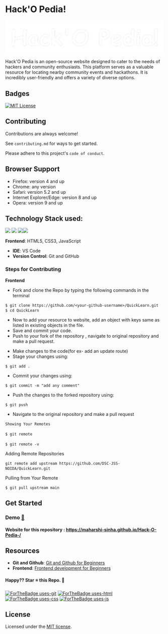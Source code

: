 
# Hack'O Pedia!


![Logo](assets/readmeLogo.png)

Hack'O Pedia is an open-source website designed to cater to the needs of hackers and community enthusiasts. This platform serves as a valuable resource for locating nearby community events and hackathons. It is incredibly user-friendly and offers a variety of diverse options.


## Badges

[![MIT License](https://img.shields.io/badge/License-MIT-green.svg)](https://choosealicense.com/licenses/mit/)
## Contributing

Contributions are always welcome!

See `contributing.md` for ways to get started.

Please adhere to this project's `code of conduct`.

## Browser Support

<ul>
  <li>Firefox: version 4 and up</li>
  <li>Chrome: any version</li>
  <li>Safari: version 5.2 and up</li>
  <li>Internet Explorer/Edge: version 8 and up</li>
  <li>Opera: version 9 and up</li>
</ul>


## Technology Stack used:

<img src="https://img.shields.io/badge/html5%20-%23E34F26.svg?&style=for-the-badge&logo=html5&logoColor=white"/> <img src="https://img.shields.io/badge/css3%20-%231572B6.svg?&style=for-the-badge&logo=css3&logoColor=white"/> <img src="https://img.shields.io/badge/javascript%20-%23323330.svg?&style=for-the-badge&logo=javascript&logoColor=%23F7DF1E"/><img src="https://img.shields.io/badge/github%20-%23121011.svg?&style=for-the-badge&logo=github&logoColor=white"/>

**Frontend**: HTML5, CSS3, JavaScript
<!-- - **Backend**: Node.js, Express.js -->
- **IDE**: VS Code
- **Version Control**: Git and GitHub
<!-- - **Database**: MongoDb
- **Hosting**: Heroku, Netlify -->

### Steps for Contributing

<strong>Frontend</strong>

- Fork and clone the Repo by typing the following commands in the terminal

```
$ git clone https://github.com/<your-github-username>/QuickLearn.git
$ cd QuickLearn
```

<!--
- Open this folder in your favourite IDE. <br>
- Run `npm install`.<br>
- Run `git pull` command to sync with remote repo.<br>
  <br> -->
<!-- - Run `npm start` for starting server. -->

- Now to add your resource to website, add an object with keys same as listed in existing objects in the file.<br>
- Save and commit your code.<br>
- Push to your fork of the repository , navigate to original repository and make a pull request.<br>

<!-- <strong>Backend</strong>

> **Note**: You must have Nodejs installed

- Fork and clone the Repo by typing the following commands in the terminal

```
$ git clone https://github.com/DSC-JSS-NOIDA/QuickLearn.git
$ cd QuickLearn
``` -->


- Make changes to the code(for ex- add an update route)
- Stage your changes using:

```
$ git add .
```

- Commit your changes using:

```
$ git commit -m "add any comment"
```

- Push the changes to the forked repository using:

```
$ git push
```

- Navigate to the original repository and make a pull request
```
Showing Your Remotes

$ git remote

$ git remote -v
``` 
Adding Remote Repositories
```
git remote add upstream https://github.com/DSC-JSS-NOIDA/QuickLearn.git
```
Pulling from Your Remote
```
$ git pull upstream main
```



## Get Started

### Demo <a href="updating soon">🎥</a>

#### Website for this repository : <https://maharshi-sinha.github.io/Hack-O-Pedia-/>

## Resources

- **Git and Github**: [Git and Github for Beginners](https://www.youtube.com/watch?v=RGOj5yH7evk)
- **Frontend**: [Frontend development for Beginners](https://www.youtube.com/playlist?list=PL9ooVrP1hQOH2k1SANK5rvq_EAgUKTPoK)
<!-- - **Backend**: [Node.js for Beginners](https://www.youtube.com/playlist?list=PL4cUxeGkcC9gcy9lrvMJ75z9maRw4byYp) -->


#### Happy?? Star ⭐ this Repo. 🤩

[![ForTheBadge uses-git](http://ForTheBadge.com/images/badges/uses-git.svg)](https://github.com/maharshi-sinha/Hack-O-Pedia-/)
[![ForTheBadge uses-html](http://ForTheBadge.com/images/badges/uses-html.svg)](https://github.com/maharshi-sinha/Hack-O-Pedia-/)
[![ForTheBadge uses-css](http://ForTheBadge.com/images/badges/uses-css.svg)](https://github.com/maharshi-sinha/Hack-O-Pedia-/)
[![ForTheBadge uses-js](http://ForTheBadge.com/images/badges/uses-js.svg)](https://github.com/maharshi-sinha/Hack-O-Pedia-/)

## License

Licensed under the [MIT license](LICENSE).
